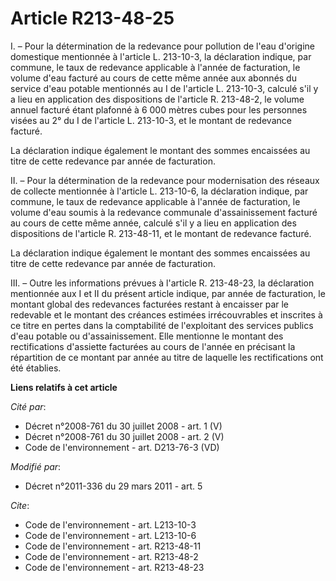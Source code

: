 # Article R213-48-25

I. – Pour la détermination de la redevance pour pollution de l'eau d'origine domestique mentionnée à l'article L. 213-10-3,
la déclaration indique, par commune, le taux de redevance applicable à l'année de facturation, le volume d'eau facturé au
cours de cette même année aux abonnés du service d'eau potable mentionnés au I de l'article L. 213-10-3, calculé s'il y a
lieu en application des dispositions de l'article R. 213-48-2, le volume annuel facturé étant plafonné à 6 000 mètres cubes
pour les personnes visées au 2° du I de l'article L. 213-10-3, et le montant de redevance facturé.

La déclaration indique également le montant des sommes encaissées au titre de cette redevance par année de facturation.

II. – Pour la détermination de la redevance pour modernisation des réseaux de collecte mentionnée à l'article L. 213-10-6, la
déclaration indique, par commune, le taux de redevance applicable à l'année de facturation, le volume d'eau soumis à la
redevance communale d'assainissement facturé au cours de cette même année, calculé s'il y a lieu en application des
dispositions de l'article R. 213-48-11, et le montant de redevance facturé.

La déclaration indique également le montant des sommes encaissées au titre de cette redevance par année de facturation.

III. – Outre les informations prévues à l'article R. 213-48-23, la déclaration mentionnée aux I et II du présent article
indique, par année de facturation, le montant global des redevances facturées restant à encaisser par le redevable et le
montant des créances estimées irrécouvrables et inscrites à ce titre en pertes dans la comptabilité de l'exploitant des
services publics d'eau potable ou d'assainissement. Elle mentionne le montant des rectifications d'assiette facturées au
cours de l'année en précisant la répartition de ce montant par année au titre de laquelle les rectifications ont été
établies.

**Liens relatifs à cet article**

_Cité par_:

  - Décret n°2008-761 du 30 juillet 2008 - art. 1 (V)
  - Décret n°2008-761 du 30 juillet 2008 - art. 2 (V)
  - Code de l'environnement - art. D213-76-3 (VD)

_Modifié par_:

  - Décret n°2011-336 du 29 mars 2011 - art. 5

_Cite_:

  - Code de l'environnement - art. L213-10-3
  - Code de l'environnement - art. L213-10-6
  - Code de l'environnement - art. R213-48-11
  - Code de l'environnement - art. R213-48-2
  - Code de l'environnement - art. R213-48-23
